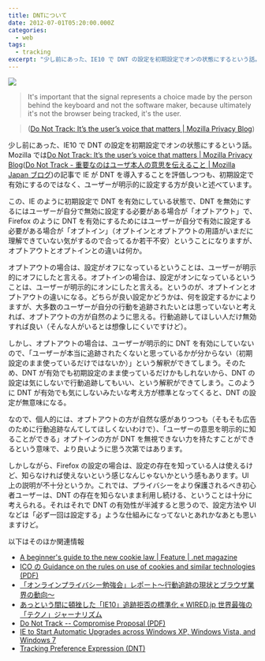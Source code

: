 ```yaml
---
title: DNTについて
date: 2012-07-01T05:20:00.000Z
categories:
  - web
tags:
  - tracking
excerpt: "少し前にあった、IE10 で DNT の設定を初期設定でオンの状態にするという話。"
---
```


![](http://farm8.staticflickr.com/7276/7476633588_616b9eeb33_z.jpg)

> It's important that the signal represents a choice made by the person behind the keyboard and not the software maker, because ultimately it's not the browser being tracked, it's the user.

> ([Do Not Track: It’s the user’s voice that matters | Mozilla Privacy Blog](http://blog.mozilla.org/privacy/2012/05/31/do-not-track-its-the-users-voice-that-matters/))

少し前にあった、IE10 で DNT の設定を初期設定でオンの状態にするという話。Mozilla では[Do Not Track: It’s the user’s voice that matters | Mozilla Privacy Blog](http://blog.mozilla.org/privacy/2012/05/31/do-not-track-its-the-users-voice-that-matters/)([Do Not Track - 重要なのはユーザ本人の意思を伝えること | Mozilla Japan ブログ](http://mozilla.jp/blog/entry/9462/))の記事で IE が DNT を導入することを評価しつつも、初期設定で有効にするのではなく、ユーザーが明示的に設定する方が良いと述べています。

この、IE のように初期設定で DNT を有効にしている状態で、DNT を無効にするにはユーザーが自分で無効に設定する必要がある場合が「オプトアウト」で、Firefox のように DNT を有効にするためにはユーザーが自分で有効に設定する必要がある場合が「オプトイン」（オプトインとオプトアウトの用語がいまだに理解できていない気がするので合ってるか若干不安）ということになりますが、オプトアウトとオプトインとの違いは何か。

オプトアウトの場合は、設定がオフになっているということは、ユーザーが明示的にオフにしたと言える。オプトインの場合は、設定がオンになっているということは、ユーザーが明示的にオンにしたと言える。というのが、オプトインとオプトアウトの違いになる。どちらが良い設定かどうかは、何を設定するかによりますが、大多数のユーザーが自分の行動を追跡されたいとは思っていないと考えれば、オプトアウトの方が自然のように思える。行動追跡してほしい人だけ無効すれば良い（そんな人がいるとは想像しにくいですけど）。

しかし、オプトアウトの場合は、ユーザーが明示的に DNT を有効にしていないので、「ユーザーが本当に追跡されたくないと思っているかが分からない（初期設定のまま使っているだけではないか）」という解釈ができてしまう。そのため、DNT が有効でも初期設定のまま使っているだけかもしれないから、DNT の設定は気にしないで行動追跡してもいい、という解釈ができてしまう。このように DNT が有効でも気にしないみたいな考え方が標準となってくると、DNT の設定が無意味になる。

なので、個人的には、オプトアウトの方が自然な感がありつつも（そもそも広告のために行動追跡なんてしてほしくないわけで）、「ユーザーの意思を明示的に知ることができる」オプトインの方が DNT を無視できない力を持たすことができるという意味で、より良いように思う次第ではあります。

しかしながら、Firefox の設定の場合は、設定の存在を知っている人は使えるけど、知らなければ使えないという感じなんじゃないかという感もあります。UI 上の説明が不十分というか。これでは、プライバシーをより保護されるべき初心者ユーザーは、DNT の存在を知らないまま利用し続ける、ということは十分に考えられる。それはそれで DNT の有効性が半減すると思うので、設定方法や UI などは「必ず一回は設定する」ような仕組みになってないとあれかなあとも思いますけど。

以下はそのほか関連情報

- [A beginner's guide to the new cookie law | Feature | .net magazine](http://www.netmagazine.com/features/beginners-guide-new-cookie-law?utm_source=feedburner&utm_medium=feed&utm_campaign=Feed%3A+net%2Ftopstories+%28.net+%29)
- [ICO の Guidance on the rules on use of cookies and similar technologies (PDF)](http://www.ico.gov.uk/for_organisations/privacy_and_electronic_communications/the_guide/~/media/documents/library/Privacy_and_electronic/Practical_application/cookies_guidance_v3.ashx)
- [「オンラインプライバシー勉強会」レポート〜行動追跡の現状とブラウザ業界の動向〜](http://mozilla.jp/events/2012/privacy-workshop-1/)
- [あっという間に頓挫した「IE10」追跡拒否の標準化 « WIRED.jp 世界最強の「テクノ」ジャーナリズム](http://wired.jp/2012/06/11/ie-10%E2%80%B2s-%E2%80%98do-not-track%E2%80%99-default-dies-quick-death/)
- [Do Not Track -- Compromise Proposal (PDF)](http://www.wired.com/images_blogs/threatlevel/2012/06/compromise-proposal-pde-tl-jm.pdf)
- [IE to Start Automatic Upgrades across Windows XP, Windows Vista, and Windows 7](http://windowsteamblog.com/ie/b/ie/archive/2011/12/15/ie-to-start-automatic-upgrades-across-windows-xp-windows-vista-and-windows-7.aspx)
- [Tracking Preference Expression (DNT)](http://www.w3.org/2011/tracking-protection/drafts/tracking-dnt.html#determining)
